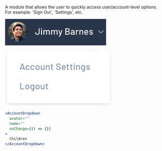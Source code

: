 A module that allows the user to quickly access user/account-level options. For example: 'Sign Out', 'Settings', etc.

<div class="examples">
  <div class="example">
    <a href="public/images/components/AccountDropdown/1.png">
      <img src="public/images/components/AccountDropdown/1.png" alt="AccountDropdown 1" />
    </a>
  </div>
  <div class="example">
    <a href="public/images/components/AccountDropdown/2.png">
      <img src="public/images/components/AccountDropdown/2.png" alt="AccountDropdown 2" />
    </a>
  </div>
</div>

```jsx
<AccountDropdown
  avatar=""
  name=""
  onChange={() => {}}
>
  Children
</AccountDropdown>
```
